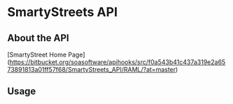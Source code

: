 # SmartyStreets API 
## About the API
[SmartyStreet Home Page] (https://bitbucket.org/soasoftware/apihooks/src/f0a543b41c437a319e2a6573891813a01ff57f68/SmartyStreets_API/RAML/?at=master)
## Usage


